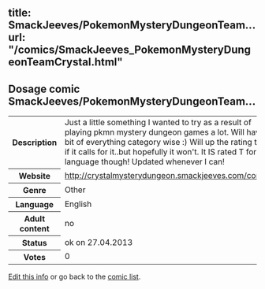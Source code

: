 title: SmackJeeves/PokemonMysteryDungeonTeam...
url: "/comics/SmackJeeves_PokemonMysteryDungeonTeamCrystal.html"
---
Dosage comic SmackJeeves/PokemonMysteryDungeonTeam...
-----------------------------------------

<p id="msg"></p>
<script type="text/javascript">
if (window.location.search === '?edit_info_mail=sent_ok') {
  var elem = document.getElementById("msg");
  elem.innerHTML = 'Edited information sucessfully sent.';
  elem.className = 'ok';
}
</script>
<table class="comicinfo">
<tr>
<th>Description</th><td>Just a little something I wanted to try as a result of playing pkmn mystery dungeon games a lot. Will have a bit of everything category wise :) Will up the rating to M if it calls for it..but hopefully it won't. It IS rated T for language though! Updated whenever I can!</td>
</tr>
<tr>
<th>Website</th><td><a href="http://crystalmysterydungeon.smackjeeves.com/comics/">http://crystalmysterydungeon.smackjeeves.com/comics/</a></td>
</tr>
<tr>
<th>Genre</th><td>Other</td>
</tr>
<tr>
<th>Language</th><td>English</td>
</tr>
<tr>
<th>Adult content</th><td>no</td>
</tr>
<tr>
<th>Status</th><td>ok on 27.04.2013</td>
</tr>
<tr>
<th>Votes</th><td>0</td>
</tr>
</table>

[Edit this info](SmackJeeves_PokemonMysteryDungeonTeamCrystal_edit.html) or go back to the [comic list](../comic-index.html).
